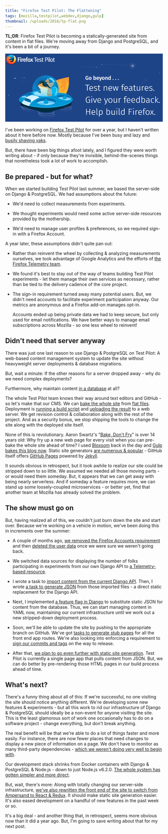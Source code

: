 ```yaml
---
title: "Firefox Test Pilot: The Flattening"
tags: [mozilla,testpilot,webdev,django,gulp]
thumbnail: /uploads/2016/tp-flat.png
---
```


**TL;DR**: Firefox Test Pilot is becoming a statically-generated site from content in flat files. We're moving away from Django and PostgreSQL, and it's been a bit of a journey.

<!--more-->

<img class="fullwidth" src="/uploads/2016/tp-header.png" />

<nav role="navigation" class="table-of-contents"></nav>

I've been working on [Firefox Test Pilot][testpilot] for over a year, but I haven't written about it here before now. Mostly because I've been busy and lazy and [busily shaving yaks](/2016/08/31/yak-shaving-habits/).

But, there have been big things afoot lately, and I figured they were worth writing about - if only because they're invisible, behind-the-scenes things that nonetheless took a lot of work to accomplish.

## Be prepared - but for what?

When we started building Test Pilot last summer, we based the server-side on Django & PostgreSQL. We had assumptions about the future: 

* We'd need to collect measurements from experiments. 

* We thought experiments would need some active server-side resources provided by the mothership.

* We'd need to manage user profiles & preferences, so we required sign-in with a Firefox Account. 

A year later, these assumptions didn't quite pan out: 

* Rather than reinvent the wheel by collecting & analyzing measurements ourselves, we took advantage of Google Analytics and the efforts of [the Firefox Telemetry team][telemetry].

* We found it's best to stay out of the way of teams building Test Pilot experiments - let them manage their own services as necessary, rather than be tied to the delivery cadence of the core project.

* The sign-in requirement turned away many potential users. But, we didn't need accounts to facilitate experiment participation anyway. Our metrics are anonymous and a Firefox add-on manages opt-in.
  
  Accounts ended up being private data we had to keep secure, but only used for email notifications. We have better ways to manage email subscriptions across Mozilla - so one less wheel to reinvent!

## Didn't need that server anyway

There was just one last reason to use Django & PostgreSQL on Test Pilot: A web-based content management system to update the site without heavyweight server deployments & database migrations. 

But, wait a minute: If the other reasons for a server dropped away - why do we need complex deployments?

Furthermore, why maintain content [in a database][database] at all?

The whole Test Pilot team knows their way around text editors and GitHub - so let's make that our CMS. We can [bake the whole site][sitebake] from [flat files][]. Deployment is [running a build script][buildscript] and [uploading the result][uploadweb] to a web server. We get revision control & collaboration along with the rest of the project. And as a security bonus, we stop shipping the tools to change the site along with the deployed site itself.

None of this is revolutionary. Aaron Swartz's "[Bake, Don't Fry][baked]" is over 14 years old: Why fry up a new web page for every visit when you can pre-bake the whole site ahead of time? I used [Bloxsom][] back in the day and [Gulp bakes this blog now][gulp]. Static site generators [are numerous & popular][staticgen] - GitHub itself offers [GitHub Pages][pages] powered by [Jekyll][].

It sounds obvious in retrospect, but it took awhile to realize our site could be stripped down to so little. We assumed we needed all those moving parts - or would need them someday. But, it appears that we can get away with being nearly serverless. And if someday a feature requires more, we can stand up some loosely-coupled microservices - or better yet, find that another team at Mozilla has already solved the problem.

## The show must go on

But, having realized all of this, we couldn't just burn down the site and start over. Because we're working on a vehicle in motion, we've been doing this in increments over the summer: 

* A couple of months ago, [we removed the Firefox Accounts requirement][fxareq] and then [deleted the user data][deletedata] once we were sure we weren't going back.

* We switched data sources for displaying the number of folks participating in experiments from our own Django API to [a Telemetry-based resource][counts].

* I wrote a task to [import content from the current Django API][import]. Then, I wrote [a task to generate JSON][generatejson] from those imported files - a direct static replacement for the Django API.

* Next, I implemented [a feature flag in Django][featureflag] to substitute static JSON for content from the database. Thus, we can start managing content in YAML now, maintaining our current infrastructure until we work out a new stripped-down deployment process.

* Soon, we'll be able to update the site by pushing to the appropriate branch on GitHub. We've got [tasks to generate stub pages][stubs] for all the front end app routes. We're also looking into enforcing a requirement to [sign our commits and tags][signreq] on the way to release.

* After that, [we plan to go even further with static site generation][staticsite]. Test Pilot is currently a single page app that pulls content from JSON. But, we can do better by pre-rendering those HTML pages in our build process ahead of time.

## What's next?

There's a funny thing about all of this: If we're successful, no one visiting the site should notice anything different. We're developing some new features & experiments - but all this work to rid our infrastructure of Django & PostgreSQL should ideally be a non-event for anyone visiting the site. This is the least glamorous sort of work one occasionally has to do on a software project - change everything, but don't break anything.

The real benefit will be that we're able to do a lot of things faster and more easily. For instance, there are now fewer places that need changes to display a new piece of information on a page. We don't have to monitor as many third-party dependencies - [which we weren't doing very well to begin with][dependencies].

Our development stack shrinks from Docker containers with Django & PostgreSQL & Node.js - down to just Node.js v6.2.0. [The whole system has gotten simpler and more direct][quickstart].

But, wait, there's more: Along with totally changing our server-side infrastructure, [we've also rewritten the front end of the site to switch from Ampersand to React & Redux][reactrewrite]. It should make static site generation easier. It's also eased development on a handful of new features in the past week or so.

It's a big deal - and another thing that, in retrospect, seems more obvious now than it did a year ago. But, I'm going to save writing about that for my next post.

[dependencies]: https://github.com/mozilla/testpilot/issues/1116
[quickstart]: https://github.com/mozilla/testpilot/blob/master/docs/development/quickstart.md
[testpilot]: https://testpilot.firefox.com/
[buildscript]: https://github.com/mozilla/testpilot/blob/master/docs/development/deployment.md#producing-a-static-build
[uploadweb]: https://github.com/mozilla/testpilot/blob/master/circle.yml#L71
[sitebake]: https://github.com/mozilla/testpilot/blob/master/frontend/tasks/pages.js
[stubs]: https://github.com/mozilla/testpilot/blob/master/frontend/tasks/pages.js
[signreq]: http://micropipes.com/blog//2016/08/31/signing-your-commits-on-github-with-a-gpg-key/
[reactrewrite]: https://github.com/mozilla/testpilot/issues/1307
[staticsite]: https://github.com/mozilla/testpilot/issues/1306
[featureflag]: https://github.com/mozilla/testpilot/blob/master/testpilot/experiments/views.py#L50
[generatejson]: https://github.com/mozilla/testpilot/blob/master/frontend/tasks/content.js#L16
[import]: https://github.com/mozilla/testpilot/blob/master/frontend/tasks/content.js#L22
[counts]: https://github.com/mozilla/testpilot/issues/1039
[deletedata]: https://github.com/mozilla/testpilot/issues/1034
[fxareq]: https://github.com/mozilla/testpilot/issues/1035
[flat files]: https://github.com/mozilla/testpilot/tree/master/content-src/experiments
[telemetry]: https://wiki.mozilla.org/Telemetry
[gulp]: https://blog.lmorchard.com/2014/10/20/static-blog-generation-with-gulp/
[bloxsom]: http://blosxom.sourceforge.net/
[jekyll]: https://github.com/jekyll/jekyll
[pages]: https://help.github.com/articles/using-jekyll-as-a-static-site-generator-with-github-pages/
[baked]: http://www.aaronsw.com/weblog/000404
[database]: https://indieweb.org/database-antipattern
[staticgen]: https://www.staticgen.com/

<!-- vim: set wrap linebreak nolist wrapmargin=0 textwidth=0 syntax=markdown formatoptions-=t: -->
